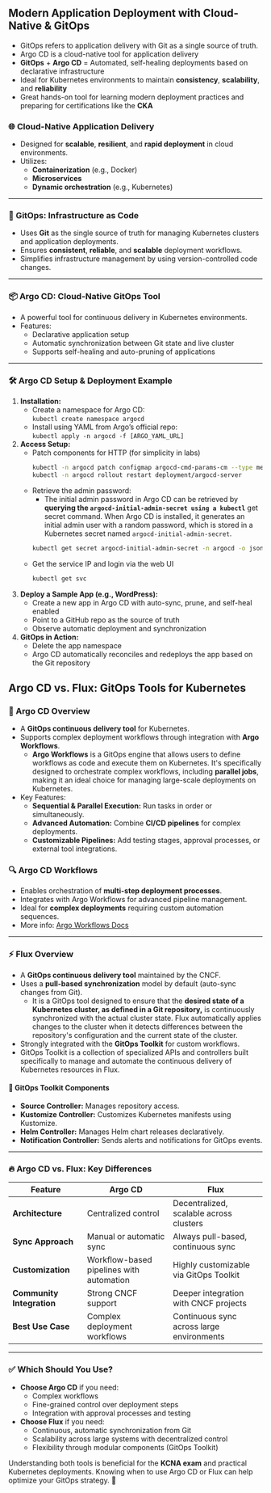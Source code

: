 ## Modern Application Deployment with Cloud-Native & GitOps

- GitOps refers to application delivery with Git as a single source of truth.
- Argo CD is a cloud-native tool for application delivery 
- **GitOps** + **Argo CD** = Automated, self-healing deployments based on declarative infrastructure
- Ideal for Kubernetes environments to maintain **consistency**, **scalability**, and **reliability**
- Great hands-on tool for learning modern deployment practices and preparing for certifications like the **CKA**
### 🌐 Cloud-Native Application Delivery

- Designed for **scalable**, **resilient**, and **rapid deployment** in cloud environments.
- Utilizes:
    - **Containerization** (e.g., Docker)
    - **Microservices**
    - **Dynamic orchestration** (e.g., Kubernetes)

---

### 🔄 GitOps: Infrastructure as Code

- Uses **Git** as the single source of truth for managing Kubernetes clusters and application deployments.
- Ensures **consistent**, **reliable**, and **scalable** deployment workflows.
- Simplifies infrastructure management by using version-controlled code changes.

---

### 📦 Argo CD: Cloud-Native GitOps Tool

- A powerful tool for continuous delivery in Kubernetes environments.
- Features:
    - Declarative application setup
    - Automatic synchronization between Git state and live cluster
    - Supports self-healing and auto-pruning of applications

---

### 🛠️ Argo CD Setup & Deployment Example

1. **Installation:**
    - Create a namespace for Argo CD:  
        `kubectl create namespace argocd`
    - Install using YAML from Argo’s official repo:  
        `kubectl apply -n argocd -f [ARGO_YAML_URL]`
2. **Access Setup:**
    - Patch components for HTTP (for simplicity in labs)
	  ```bash
	  kubectl -n argocd patch configmap argocd-cmd-params-cm --type merge -p '{"data":{"server.insegure":"true"}}'
	  kubectl -n argocd rollout restart deployment/argocd-server
	  ```
    - Retrieve the admin password:
	    - The initial admin password in Argo CD can be retrieved by **querying the `argocd-initial-admin-secret using a kubectl`** get secret command. When Argo CD is installed, it generates an initial admin user with a random password, which is stored in a Kubernetes secret named `argocd-initial-admin-secret`.
        ```bash
        kubectl get secret argocd-initial-admin-secret -n argocd -o jsonpath="{.data.password}" | base64 -d
        ```
    - Get the service IP and login via the web UI
      ```bash
      kubectl get svc
      ```
3. **Deploy a Sample App (e.g., WordPress):**
    - Create a new app in Argo CD with auto-sync, prune, and self-heal enabled
    - Point to a GitHub repo as the source of truth
    - Observe automatic deployment and synchronization
4. **GitOps in Action:**
    - Delete the app namespace
    - Argo CD automatically reconciles and redeploys the app based on the Git repository
##  Argo CD vs. Flux: GitOps Tools for Kubernetes

### 📌 Argo CD Overview

- A **GitOps continuous delivery tool** for Kubernetes.
- Supports complex deployment workflows through integration with **Argo Workflows**.
	- **Argo Workflows** is a GitOps engine that allows users to define workflows as code and execute them on Kubernetes. It's specifically designed to orchestrate complex workflows, including **parallel jobs**, making it an ideal choice for managing large-scale deployments on Kubernetes.
- Key Features:
    - **Sequential & Parallel Execution:** Run tasks in order or simultaneously.
    - **Advanced Automation:** Combine **CI/CD pipelines** for complex deployments.
    - **Customizable Pipelines:** Add testing stages, approval processes, or external tool integrations.

### 🔍 Argo CD Workflows

- Enables orchestration of **multi-step deployment processes**.
- Integrates with Argo Workflows for advanced pipeline management.
- Ideal for **complex deployments** requiring custom automation sequences.
- More info: [Argo Workflows Docs](https://argoproj.github.io/workflows/)

---

### ⚡ Flux Overview

- A **GitOps continuous delivery tool** maintained by the CNCF.
- Uses a **pull-based synchronization** model by default (auto-sync changes from Git).
	- It is a GitOps tool designed to ensure that the **desired state of a Kubernetes cluster, as defined in a Git repository,** is continuously synchronized with the actual cluster state. Flux automatically applies changes to the cluster when it detects differences between the repository's configuration and the current state of the cluster.
- Strongly integrated with the **GitOps Toolkit** for custom workflows.
- GitOps Toolkit is a collection of specialized APIs and controllers built specifically to manage and automate the continuous delivery of Kubernetes resources in Flux.

#### 🔧 GitOps Toolkit Components

- **Source Controller:** Manages repository access.
- **Kustomize Controller:** Customizes Kubernetes manifests using Kustomize.
- **Helm Controller:** Manages Helm chart releases declaratively.
- **Notification Controller:** Sends alerts and notifications for GitOps events.

---

### 🔥 Argo CD vs. Flux: Key Differences

| Feature                   | **Argo CD**                              | **Flux**                                  |
| ------------------------- | ---------------------------------------- | ----------------------------------------- |
| **Architecture**          | Centralized control                      | Decentralized, scalable across clusters   |
| **Sync Approach**         | Manual or automatic sync                 | Always pull-based, continuous sync        |
| **Customization**         | Workflow-based pipelines with automation | Highly customizable via GitOps Toolkit    |
| **Community Integration** | Strong CNCF support                      | Deeper integration with CNCF projects     |
| **Best Use Case**         | Complex deployment workflows             | Continuous sync across large environments |

---

### ✅ Which Should You Use?

- **Choose Argo CD** if you need:
    - Complex workflows
    - Fine-grained control over deployment steps
    - Integration with approval processes and testing
- **Choose Flux** if you need:
    - Continuous, automatic synchronization from Git
    - Scalability across large systems with decentralized control
    - Flexibility through modular components (GitOps Toolkit)

Understanding both tools is beneficial for the **KCNA exam** and practical Kubernetes deployments. Knowing when to use Argo CD or Flux can help optimize your GitOps strategy. 🚀
